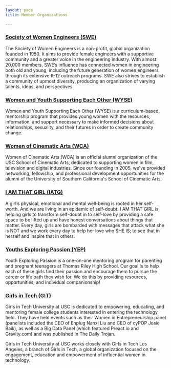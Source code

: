 ```yaml
---
layout: page
title: Member Organizations

---
```

### [Society of Women Engineers (SWE)](http://sweusc.com/)

The Society of Women Engineers is a non-profit, global organization founded in 1950. It aims to provide female engineers with a supportive community and a greater voice in the engineering industry. With almost 20,000 members, SWE’s influence has connected women in engineering both old and young, including the future generation of women engineers through its extensive K-12 outreach programs. SWE also strives to establish a community of upmost diversity, producing an organization of varying talents, ideas, and perspectives.

### [Women and Youth Supporting Each Other (WYSE)](http://www-scf.usc.edu/\~wyse/Home.html)

Women and Youth Supporting Each Other (WYSE) is a curriculum-based, mentorship program that provides young women with the resources, information, and support necessary to make informed decisions about relationships, sexuality, and their futures in order to create community change.

### [Women of Cinematic Arts (WCA)](https://www.womenofcinematicarts.org/)

Women of Cinematic Arts (WCA) is an official alumni organization of the USC School of Cinematic Arts, dedicated to supporting women in film, television and digital industries. Since our founding in 2005, we've provided networking, fellowship, and professional development opportunities for the alumni of the University of Southern California's School of Cinematic Arts.

### [I AM THAT GIRL (IATG)](https://www.facebook.com/pg/IATGUSC/about/?ref=page_internal)

A girl’s physical, emotional and mental well-being is rooted in her self-worth. And we are living in an epidemic of self-doubt. I AM THAT GIRL is helping girls to transform self-doubt in to self-love by providing a safe space to be lifted up and have honest conversations about things that matter. Every day, girls are bombarded with messages that attack what she is NOT and we work every day to help her love who SHE IS; to see that in herself and inspire that in others.

### [Youths Exploring Passion (YEP)](http://yeptrojans.tumblr.com/)

Youth Exploring Passion is a one-on-one mentoring program for parenting and pregnant teenagers at Thomas Riley High School. Our goal is to help each of these girls find their passion and encourage them to pursue the career or life path they wish for. We do this by providing resources, opportunities, and individual companionship!

### [Girls in Tech (GIT)](http://www.uscgirlsintech.org/)

Girls in Tech University at USC is dedicated to empowering, educating, and mentoring female college students interested in entering the technology field. They have held events such as their Women in Entrepreneurship panel (panelists included the CEO of Enplug Nanxi Liu and CEO of cyPOP Josie Baik), as well as a Big Data Panel (which featured Preact.io and Gravity.com) and was published in The Daily Trojan.

Girls in Tech University at USC works closely with Girls in Tech Los Angeles, a branch of Girls in Tech, a global organization focused on the engagement, education and empowerment of influential women in technology.
